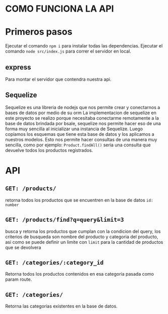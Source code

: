 # COMO FUNCIONA LA API

# Primeros pasos
Ejecutar el comando `npm i` para instalar todas las dependencias.
Ejecutar el comando `node src/index.js` para correr el servidor en local.

## express
Para montar el servidor que contendra nuestra api.

## Sequelize
Sequelize es una libreria de nodejs que nos permite crear y conectarnos a bases de datos por medio de su orm
La implementacion de sequelize en este proyecto se realizo porque necesitaba conectarme remotamente a la base de datos brindada por bsale,
sequelize nos permite hacer eso de una forma muy sencilla al inicializar una instancia de Sequelize.
Luego copiamos los esquemas que tiene esta base de datos y los aplicamos a nuestros modelos.
Esto nos permite hacer consultas de una manera muy sencilla, como por ejemplo: `Product.findAll()` seria una consulta que devuelve todos los productos registrados.

# API

## `GET: /products/`
retorna todos los productos que se encuentren en la base de datos
`id: number`


## `GET: /products/find?q=query&limit=3`
busca y retorna los productos que cumplan con la condicion del query, los criterios de busqueda son nombre del producto y categoria del producto, asi como se puede definir un limite con `limit` para la cantidad de productos que se devolvera

## `GET: /categories/:category_id`
Retorna todos los productos contenidos en esa categoria pasada como param route.

## `GET: /categories/`
Retorna las categorias existentes en la base de datos.
